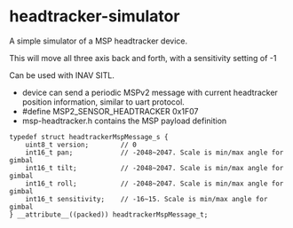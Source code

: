 # headtracker-simulator
A simple simulator of a MSP headtracker device.

This will move all three axis back and forth, with a sensitivity setting of -1

Can be used with INAV SITL.

* device can send a periodic MSPv2 message with current headtracker position information, similar to uart protocol.
* #define MSP2_SENSOR_HEADTRACKER     0x1F07
* msp-headtracker.h contains the MSP payload definition
```
typedef struct headtrackerMspMessage_s {
    uint8_t version;	    // 0
    int16_t pan;            // -2048~2047. Scale is min/max angle for gimbal
    int16_t tilt;           // -2048~2047. Scale is min/max angle for gimbal
    int16_t roll;           // -2048~2047. Scale is min/max angle for gimbal
    int16_t sensitivity;    // -16~15. Scale is min/max angle for gimbal
} __attribute__((packed)) headtrackerMspMessage_t;
```
